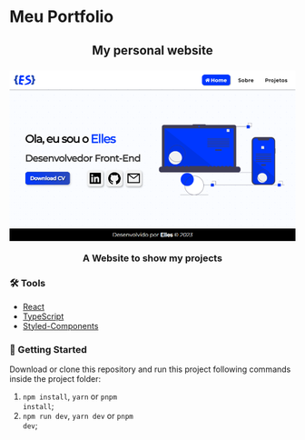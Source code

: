 # Meu Portfolio

<h2 align="center">My personal website</h2>
<h3 align="center">
    <img alt="Portfolio image" title="My Personal Portfolio" src="./public/assets/images/portfolioelles.png" width="650"/>
    <p>A Website to show my projects</p>
</h3>

<h3>🛠 Tools</h3>

- [React](https://react.dev/)
- [TypeScript](https://www.typescriptlang.org/)
- [Styled-Components](https://styled-components.com/)

<h3>🚀 Getting Started</h3>

Download or clone this repository and run this project following commands inside the project folder:

1. <code>npm install</code>, <code>yarn</code> or <code>pnpm install</code>;
2. <code>npm run dev</code>, <code>yarn dev</code> or <code>pnpm dev</code>;
